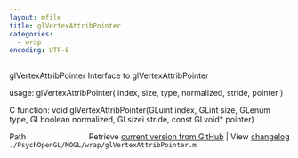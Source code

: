 ```yaml
---
layout: mfile
title: glVertexAttribPointer
categories:
  - wrap
encoding: UTF-8
---
```


glVertexAttribPointer  Interface to glVertexAttribPointer

usage:  glVertexAttribPointer\( index, size, type, normalized, stride, pointer \)

C function:  void glVertexAttribPointer\(GLuint index, GLint size, GLenum type, GLboolean normalized, GLsizei stride, const GLvoid\* pointer\)


<div class="code_header" style="text-align:right;">
  <span style="float:left;">Path&nbsp;&nbsp;</span> <span class="counter">Retrieve <a href=
  "https://raw.github.com/Psychtoolbox-3/Psychtoolbox-3/beta/./PsychOpenGL/MOGL/wrap/glVertexAttribPointer.m">current version from GitHub</a> | View <a href=
  "https://github.com/Psychtoolbox-3/Psychtoolbox-3/commits/beta/./PsychOpenGL/MOGL/wrap/glVertexAttribPointer.m">changelog</a></span>
</div>
<div class="code">
  <code>./PsychOpenGL/MOGL/wrap/glVertexAttribPointer.m</code>
</div>
